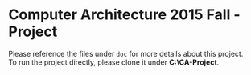 # Computer Architecture 2015 Fall - Project
Please reference the files under `doc` for more details about this project.  
To run the project directly, please clone it under __C:\CA-Project__.
